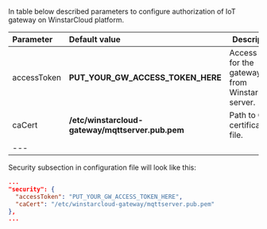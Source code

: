 In table below described parameters to configure authorization of IoT gateway on WinstarCloud platform.  

|**Parameter**|**Default value**|**Description**|
|:-|:-|-
| accessToken              | **PUT_YOUR_GW_ACCESS_TOKEN_HERE**               | Access token for the gateway from WinstarCloud server.       |
| caCert                   | **/etc/winstarcloud-gateway/mqttserver.pub.pem** | Path to CA certificate file.                                |
|---    

Security subsection in configuration file will look like this: 

```json
...
"security": {
  "accessToken": "PUT_YOUR_GW_ACCESS_TOKEN_HERE",
  "caCert": "/etc/winstarcloud-gateway/mqttserver.pub.pem"
},
...
```
